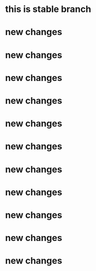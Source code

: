 # this is stable branch
# new changes
# new changes
# new changes
# new changes
# new changes
# new changes
# new changes
# new changes
# new changes
# new changes
# new changes
